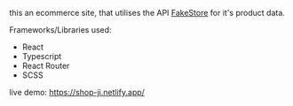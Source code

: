 this an ecommerce site, that utilises the API <a href="https://fakestoreapi.com/docs" target="_blank">FakeStore</a> for it's product data.

Frameworks/Libraries used:

-   React
-   Typescript
-   React Router
-   SCSS

live demo: https://shop-ji.netlify.app/
